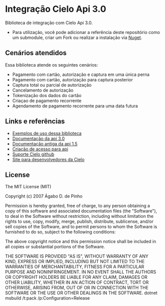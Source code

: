# Integração Cielo Api 3.0


Biblioteca de integração com Cielo Api 3.0. 
- Para utilização, você pode adicionar a referência deste repositório como um submodule, criar um Fork ou realizar a instalação via [Nuget](https://www.nuget.org/packages/CieloSharpAPICore/).

Cenários atendidos
----

Essa biblioteca atende os seguintes cenários:
- Pagamento com cartão, autorização e captura em uma única perna
- Pagamento com cartão, autorização para captura posterior
- Captura total ou parcial de autorização
- Cancelamento de autorização
- Tokenização dos dados do cartão
- Criaçao de pagamento recorrente
- Agendamento de pagamento recorrente para uma data futura

Links e referências
----
* [Exemplos de uso dessa biblioteca](https://github.com/agaboduarte/Cielo-API-3.0/blob/master/CieloTests/CieloApiTests.cs)
* [Documentação da api 3.0](http://developercielo.github.io/Webservice-3.0)
* [Documentação antiga da api 1.5](http://bit.ly/2bO2Cw2)
* [Criação de acesso para api](https://cadastrosandbox.cieloecommerce.cielo.com.br)
* [Suporte Cielo github](https://github.com/DeveloperCielo)
* [Site para desenvolvedores da Cielo](https://www.cielo.com.br/desenvolvedores)

License
----

The MIT License (MIT)

Copyright (c) 2007 Ágabo D. de Pinho

Permission is hereby granted, free of charge, to any person obtaining a copy of
this software and associated documentation files (the "Software"), to deal in
the Software without restriction, including without limitation the rights to
use, copy, modify, merge, publish, distribute, sublicense, and/or sell copies of
the Software, and to permit persons to whom the Software is furnished to do so,
subject to the following conditions:

The above copyright notice and this permission notice shall be included in all
copies or substantial portions of the Software.

THE SOFTWARE IS PROVIDED "AS IS", WITHOUT WARRANTY OF ANY KIND, EXPRESS OR
IMPLIED, INCLUDING BUT NOT LIMITED TO THE WARRANTIES OF MERCHANTABILITY, FITNESS
FOR A PARTICULAR PURPOSE AND NONINFRINGEMENT. IN NO EVENT SHALL THE AUTHORS OR
COPYRIGHT HOLDERS BE LIABLE FOR ANY CLAIM, DAMAGES OR OTHER LIABILITY, WHETHER
IN AN ACTION OF CONTRACT, TORT OR OTHERWISE, ARISING FROM, OUT OF OR IN
CONNECTION WITH THE SOFTWARE OR THE USE OR OTHER DEALINGS IN THE SOFTWARE.
dotnet msbuild /t:pack /p:Configuration=Release
